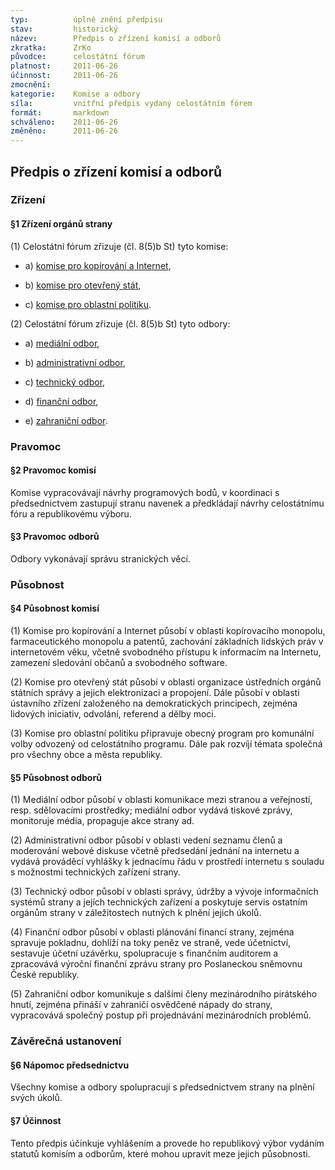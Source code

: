 ```yaml
---
typ:          úplné znění předpisu
stav:         historický
název:        Předpis o zřízení komisí a odborů
zkratka:      ZrKo
původce:      celostátní fórum
platnost:     2011-06-26
účinnost:     2011-06-26
zmocnění:     
kategorie:    Komise a odbory
síla:         vnitřní předpis vydaný celostátním fórem
formát:       markdown
schváleno:    2011-06-26
změněno:      2011-06-26
---
```

<!--# 26.06.2011 20:18 ![image alt text](image_0.png)[ ](http://www.pirati.cz/rules/zrko?rev=1309112321&do=diff)[rules:zrko](http://www.pirati.cz/rules/zrko?rev=1309112321) – CF 5/2011 Mgr. Bc. Jakub Michálek-->

## Předpis o zřízení komisí a odborů

### Zřízení

#### §1 Zřízení orgánů strany

(1) Celostátní fórum zřizuje (čl. 8(5)b St) tyto komise:

* a) [komise pro kopírování a Internet](http://www.pirati.cz/kci/start),

* b) [komise pro otevřený stát](http://www.pirati.cz/koss/start),

* c) [komise pro oblastní politiku](http://www.pirati.cz/kop/start).

(2) Celostátní fórum zřizuje (čl. 8(5)b St) tyto odbory:

* a) [mediální odbor](http://www.pirati.cz/mo/start),

* b) [administrativní odbor](http://www.pirati.cz/ao/start),

* c) [technický odbor](http://www.pirati.cz/to/start),

* d) [finanční odbor](http://www.pirati.cz/fo/start),

* e) [zahraniční odbor](http://www.pirati.cz/zo/start).

### Pravomoc

#### §2 Pravomoc komisí

Komise vypracovávají návrhy programových bodů, v koordinaci s předsednictvem zastupují stranu navenek a předkládají návrhy celostátnímu fóru a republikovému výboru.

#### §3 Pravomoc odborů

Odbory vykonávají správu stranických věcí.

### Působnost

#### §4 Působnost komisí

(1) Komise pro kopírování a Internet působí v oblasti kopírovacího monopolu, farmaceutického monopolu a patentů, zachování základních lidských práv v internetovém věku, včetně svobodného přístupu k informacím na Internetu, zamezení sledování občanů a svobodného software.

(2) Komise pro otevřený stát působí v oblasti organizace ústředních orgánů státních správy a jejich elektronizaci a propojení. Dále působí v oblasti ústavního zřízení založeného na demokratických principech, zejména lidových iniciativ, odvolání, referend a dělby moci.

(3) Komise pro oblastní politiku připravuje obecný program pro komunální volby odvozený od celostátního programu. Dále pak rozvíjí témata společná pro všechny obce a města republiky.

#### §5 Působnost odborů

(1) Mediální odbor působí v oblasti komunikace mezi stranou a veřejností, resp. sdělovacími prostředky; mediální odbor vydává tiskové zprávy, monitoruje média, propaguje akce strany ad.

(2) Administrativní odbor působí v oblasti vedení seznamu členů a moderování webové diskuse včetně předsedání jednání na internetu a vydává prováděcí vyhlášky k jednacímu řádu v prostředí internetu s souladu s možnostmi technických zařízení strany.

(3) Technický odbor působí v oblasti správy, údržby a vývoje informačních systémů strany a jejích technických zařízení a poskytuje servis ostatním orgánům strany v záležitostech nutných k plnění jejich úkolů.

(4) Finanční odbor působí v oblasti plánování financí strany, zejména spravuje pokladnu, dohlíží na toky peněz ve straně, vede účetnictví, sestavuje účetní uzávěrku, spolupracuje s finančním auditorem a zpracovává výroční finanční zprávu strany pro Poslaneckou sněmovnu České republiky.

(5) Zahraniční odbor komunikuje s dalšími členy mezinárodního pirátského hnutí, zejména přináší v zahraničí osvědčené nápady do strany, vypracovává společný postup při projednávání mezinárodních problémů.

### Závěrečná ustanovení

#### §6 Nápomoc předsednictvu

Všechny komise a odbory spolupracují s předsednictvem strany na plnění svých úkolů.

#### §7 Účinnost

Tento předpis účinkuje vyhlášením a provede ho republikový výbor vydáním statutů komisím a odborům, které mohou upravit meze jejich působnosti.

